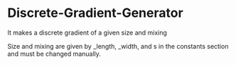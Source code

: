 # Discrete-Gradient-Generator
It makes a discrete gradient of a given size and mixing

Size and mixing are given by _length, _width, and s in the constants section and must be changed manually.
